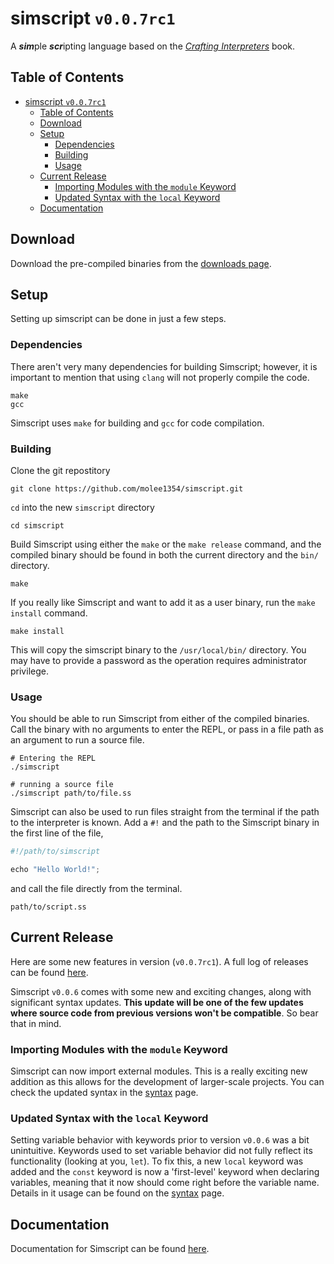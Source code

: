 # simscript `v0.0.7rc1`

A ***sim***ple ***scr***ipting language based on the [*Crafting Interpreters*](https://craftinginterpreters.com/) book.

## Table of Contents

- [simscript `v0.0.7rc1`](#simscript-v007rc1)
  - [Table of Contents](#table-of-contents)
  - [Download](#download)
  - [Setup](#setup)
    - [Dependencies](#dependencies)
    - [Building](#building)
    - [Usage](#usage)
  - [Current Release](#current-release)
    - [Importing Modules with the `module` Keyword](#importing-modules-with-the-module-keyword)
    - [Updated Syntax with the `local` Keyword](#updated-syntax-with-the-local-keyword)
  - [Documentation](#documentation)

## Download

Download the pre-compiled binaries from the [downloads page](./docs/downloads.md).

## Setup

Setting up simscript can be done in just a few steps.

### Dependencies

There aren't very many dependencies for building Simscript; however, it is important to mention that using `clang` will not properly compile the code.

```shell
make
gcc
```

Simscript uses `make` for building and `gcc` for code compilation.

### Building

Clone the git repostitory

```shell
git clone https://github.com/molee1354/simscript.git
```

`cd` into the new `simscript` directory

```shell
cd simscript
```

Build Simscript using either the `make` or the `make release` command, and the compiled binary should be found in both the current directory and the `bin/` directory.

```shell
make
```

If you really like Simscript and want to add it as a user binary, run the `make install` command.

```shell
make install
```

This will copy the simscript binary to the `/usr/local/bin/` directory. You may have to provide a password as the operation requires administrator privilege.

### Usage

You should be able to run Simscript from either of the compiled binaries. Call the binary with no arguments to enter the REPL, or pass in a file path as an argument to run a source file.

```shell
# Entering the REPL
./simscript

# running a source file
./simscript path/to/file.ss
```

Simscript can also be used to run files straight from the terminal if the path to the interpreter is known. Add a `#!` and the path to the Simscript binary in the first line of the file,

```javascript
#!/path/to/simscript

echo "Hello World!";
```

and call the file directly from the terminal.

```shell
path/to/script.ss
```

## Current Release

Here are some new features in version (`v0.0.7rc1`). A full log of releases can be found [here](./docs/release.md).

Simscript `v0.0.6` comes with some new and exciting changes, along with significant syntax updates. **This update will be one of the few updates where source code from previous versions won't be compatible**. So bear that in mind.

### Importing Modules with the `module` Keyword

Simscript can now import external modules. This is a really exciting new addition as this allows for the development of larger-scale projects. You can check the updated syntax in the [syntax](./syntax) page.

### Updated Syntax with the `local` Keyword

Setting variable behavior with keywords prior to version `v0.0.6` was a bit unintuitive. Keywords used to set variable behavior did not fully reflect its functionality (looking at you, `let`). To fix this, a new `local` keyword was added and the `const` keyword is now a 'first-level' keyword when declaring variables, meaning that it now should come right before the variable name. Details in it usage can be found on the [syntax](./syntax.md) page.

## Documentation

Documentation for Simscript can be found [here](./docs/syntax.md).
